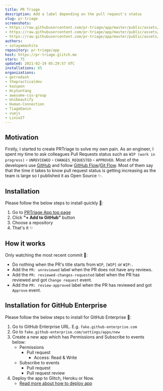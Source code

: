 ```yaml
---
title: PR Triage
description: Add a label depending on the pull request's status
slug: pr-triage
screenshots:
- https://raw.githubusercontent.com/pr-triage/app/master/public/assets/screenshots/main.png
- https://raw.githubusercontent.com/pr-triage/app/master/public/assets/screenshots/workflow.png
- https://raw.githubusercontent.com/pr-triage/app/master/public/assets/screenshots/privacy.png
authors:
- sotayamashita
repository: pr-triage/app
host: https://pr-triage.glitch.me
stars: 75
updated: 2021-02-19 05:29:57 UTC
installations: 65
organizations:
- getredash
- thepracticaldev
- kazupon
- HcySunYang
- awesome-css-group
- Unibeautify
- Human-Connection
- TiagoDanin
- vuejs
- LinioIT
---
```


## Motivation

Firstly, I started to create PRTriage to solve my own pain. As an engineer, I spent my time to ask colleagues Pull Requests status such as `WIP (work in progress)`・`UNREVIEWED`・`CHANGES_REQUESTED`・`APPROVED`. Most of the developers use [GitHub](https://github.com) and follow [GitHub Flow](https://guides.github.com/introduction/flow/)/[Git Flow](https://datasift.github.io/gitflow/IntroducingGitFlow.html). Most of them say that the time it takes to know pull request status is getting increasing as the team is large so I published it as Open Source :sparkles:.

## Installation

Please follow the below steps to install quickly :rocket::

1. Go to [PRTriage App top page](https://probot.github.io/apps/pr-triage/)
1. Click **"+ Add to GitHub"** button
1. Choose a repository
1. That's it :sparkles:

## How it works

Only watching the most recent commit :eyes::

- Do nothing when the PR's title starts from `WIP`, `[WIP]` or `WIP:`.
- Add the `PR: unreviewed` label when the PR does not have any reviews.
- Add the `PR: reviewed-changes-requested` label when the PR has reviewed and got `Change request` event.
- Add the `PR: review-approved` label when the PR has reviewed and got `Approve` event.


## Installation for GitHub Enterprise

Please follow the below steps to install for GitHub Enterprise :rocket::

1. Go to GitHub Enterprise URL. E.g. `fake.github-enterprise.com`
1. Go to `fake.github-enterprise.com/settings/apps/new`
1. Create a new app which has Permissions and Subscribe to events below:
    - Permissions
        - Pull request
            - Access: Read & Write
    - Subscribe to events
        - Pull request
        - Pull request review
1. Deploy the app to Glitch, Heroku or Now.
    - [Read more about how to deploy app](https://probot.github.io/docs/deployment/)

